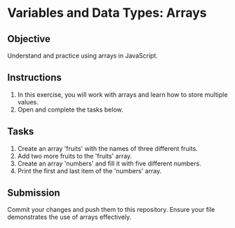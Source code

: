 
# Variables and Data Types: Arrays

## Objective
Understand and practice using arrays in JavaScript.

## Instructions
1. In this exercise, you will work with arrays and learn how to store multiple values.
2. Open  and complete the tasks below.

## Tasks
1. Create an array 'fruits' with the names of three different fruits.
2. Add two more fruits to the 'fruits' array.
3. Create an array 'numbers' and fill it with five different numbers.
4. Print the first and last item of the 'numbers' array.

## Submission
Commit your changes and push them to this repository. Ensure your  file demonstrates the use of arrays effectively.

